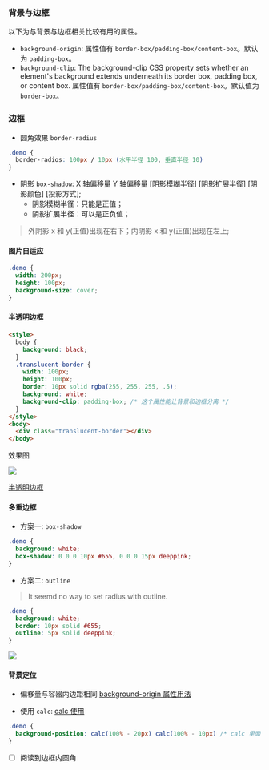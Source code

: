 <!--
abbrlink: gk71zyg4
-->

### 背景与边框

以下为与背景与边框相关比较有用的属性。

* `background-origin`: 属性值有 `border-box/padding-box/content-box`。默认为 `padding-box`。
* `background-clip`: The background-clip CSS property sets whether an element's background extends underneath its border box, padding box, or content box. 属性值有 `border-box/padding-box/content-box`。默认值为 `border-box`。

### 边框

* 圆角效果 `border-radius`

```css
.demo {
  border-radios: 100px / 10px (水平半径 100, 垂直半径 10)
}
```

* 阴影 `box-shadow`: X 轴偏移量 Y 轴偏移量 [阴影模糊半径] [阴影扩展半径] [阴影颜色] [投影方式];
  * 阴影模糊半径：只能是正值；
  * 阴影扩展半径：可以是正负值；

> 外阴影 x 和 y(正值)出现在右下；内阴影 x 和 y(正值)出现在左上;

#### 图片自适应

```css
.demo {
  width: 200px;
  height: 100px;
  background-size: cover;
}
```

#### 半透明边框

```html
<style>
  body {
    background: black;
  }
  .translucent-border {
    width: 100px;
    height: 100px;
    border: 10px solid rgba(255, 255, 255, .5);
    background: white;
    background-clip: padding-box; /* 这个属性能让背景和边框分离 */
  }
</style>
<body>
  <div class="translucent-border"></div>
</body>
```

效果图

![](http://with.muyunyun.cn/8e59c47dabc2eef7eb923b25811d1e44.jpg-200)

[半透明边框](https://codepen.io/MuYunyun/pen/vPyOpB)

#### 多重边框

* 方案一: `box-shadow`

```css
.demo {
  background: white;
  box-shadow: 0 0 0 10px #655, 0 0 0 15px deeppink;
}
```

* 方案二: `outline`

> It seemd no way to set radius with outline.

```css
.demo {
  background: white;
  border: 10px solid #655;
  outline: 5px solid deeppink;
}
```

![](http://with.muyunyun.cn/622ab7417df7af16671522a3849690b7.jpg-200)

#### 背景定位

* 偏移量与容器内边距相同
[background-origin 属性用法](http://play.csssecrets.io/background-origin)

* 使用 `calc`:
[calc 使用](http://dabblet.com/gist/b5fcb42d055427ab6c1a)

```css
.demo {
  background-position: calc(100% - 20px) calc(100% - 10px) /* calc 里面的 -、+ 前后要各加个空格 */
}
```

- [ ] 阅读到边框内圆角

